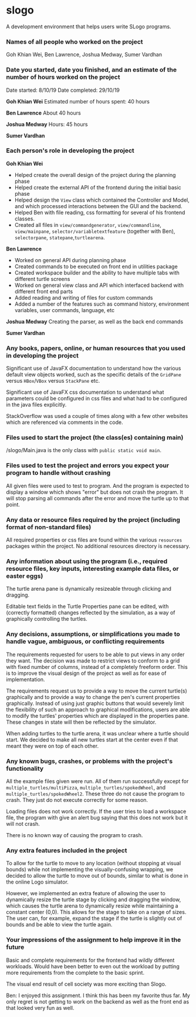 # slogo

A development environment that helps users write SLogo programs.

### Names of all people who worked on the project

Goh Khian Wei, Ben Lawrence, Joshua Medway, Sumer Vardhan

### Date you started, date you finished, and an estimate of the number of hours worked on the project

Date started: 8/10/19
Date completed: 29/10/19

**Goh Khian Wei**
Estimated number of hours spent: 40 hours

**Ben Lawrence**
About 40 hours

**Joshua Medway**
Hours: 45 hours

**Sumer Vardhan**

### Each person's role in developing the project
**Goh Khian Wei**
* Helped create the overall design of the project during the planning phase
* Helped create the external API of the frontend during the initial basic phase
* Helped design the `View` class which contained the Controller and Model, and which processed interactions between the GUI and the backend.
* Helped Ben with file reading, css formatting for several of his frontend classes.
* Created all files in `view/commandgenerator`, `view/commandline`, `view/mainpane`, `selector/variabletextfeature` (together with Ben), `selectorpane`, `statepane`,`turtlearena`.

**Ben Lawrence**
* Worked on general API during planning phase
* Created commands to be executed on front end in utilities package
* Created workspace builder and the ability to have multiple tabs with different turtle screens
* Worked on general view class and API which interfaced backend with different front end parts
* Added reading and writing of files for custom commands
* Added a number of the features such as command history, environment variables, user commands, language, etc

**Joshua Medway**
Creating the parser, as well as the back end commands

**Sumer Vardhan**

### Any books, papers, online, or human resources that you used in developing the project

Significant use of JavaFX documentation to understand how the various default view objects worked, such as the specific details of the `GridPane` versus `HBox`/`VBox` versus `StackPane` etc. 

Significant use of JavaFX css documentation to understand what parameters could be configured in css files and what had to be configured in the java files explicitly.

StackOverflow was used a couple of times along with a few other websites which are referenced via comments in the code.

### Files used to start the project (the class(es) containing main)
/slogo/Main.java is the only class with `public static void main`.

### Files used to test the project and errors you expect your program to handle without crashing
All given files were used to test to program. And the program is expected to display a window which shows "error" but does not crash the program. It will stop parsing all commands after the error and move the turtle up to that point.

### Any data or resource files required by the project (including format of non-standard files)

All required properties or css files are found within the various `resources` packages within the project. No additional resources directory is necessary.

### Any information about using the program (i.e., required resource files, key inputs, interesting example data files, or easter eggs)

The turtle arena pane is dynamically resizeable through clicking and dragging.

Editable text fields in the Turtle Properties pane can be edited, with (correctly formatted) changes reflected by the simulation, as a way of graphically controlling the turtles.

### Any decisions, assumptions, or simplifications you made to handle vague, ambiguous, or conflicting requirements
The requirements requested for users to be able to put views in any order they want. The decision was made to restrict views to conform to a grid with fixed number of columns, instead of a completely freeform order. This is to improve the visual design of the project as well as for ease of implementation.

The requirements request us to provide a way to move the current turtle(s) graphically and to provide a way to change the pen's current properties graphically. Instead of using just graphic buttons that would severely limit the flexibility of such an approach to graphical modifications, users are able to modify the turtles' properties which are displayed in the properties pane. These changes in state will then be reflected by the simulator.


When adding turtles to the turtle arena, it was unclear where a turtle should start. We decided to make all new turtles start at the center even if that meant they were on top of each other.

### Any known bugs, crashes, or problems with the project's functionality
All the example files given were run. All of them run successfully except for `multiple_turtles/multiPizza`, `multiple_turtles/spokedWheel`, and `multiple_turtles/spokedWheel2`. These three do not cause the program to crash. They just do not execute correctly for some reason.

Loading files does not work correctly. If the user tries to load a workspace file, the program with give an alert bug saying that this does not work but it will not crash.

There is no known way of causing the program to crash.

### Any extra features included in the project
To allow for the turtle to move to any location (without stopping at visual bounds) while not implementing the visually-confusing wrapping, we decided to allow the turtle to move out of bounds, similar to what is done in the online Logo simulator.

However, we implemented an extra feature of allowing the user to dynamically resize the turtle stage by clicking and dragging the window, which causes the turtle arena to dynamically resize while maintaining a constant center (0,0). This allows for the stage to take on a range of sizes. The user can, for example, expand the stage if the turtle is slightly out of bounds and be able to view the turtle again.


### Your impressions of the assignment to help improve it in the future
Basic and complete requirements for the frontend had wildly different workloads. Would have been better to even out the workload by putting more requirements from the complete to the basic sprint. 

The visual end result of cell society was more exciting than Slogo.


Ben: I enjoyed this assignment. I think this has been my favorite thus far. My only regret is not getting to work on the backend as well as the front end as that looked very fun as well.